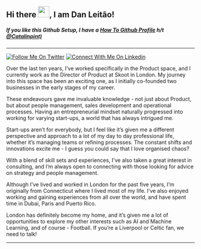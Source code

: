 ## Hi there <img src="https://raw.githubusercontent.com/MartinHeinz/MartinHeinz/master/wave.gif" width="30px">, I am Dan Leitão!

##### _If you like this Github Setup, I have a [How To Github Profile](https://danleitao.com/github_profile_guide) h/t [@Catalinpint)](https://github.com/catalinpit)_

---

[![Follow Me On Twitter](https://img.shields.io/twitter/url?style=social&url=https%3A%2F%2Ftwitter.com%2Fdpcleitao)](https://www.twitter.com/dpcleitao/) 
[![Connect With Me On Linkedin](https://img.shields.io/badge/-Linkedin-blue)](https://www.linkedin.com/in/dpcleitao/)

Over the last ten years, I’ve worked specifically in the Product space, and I currently work as the Director of Product at Skoot in London. My journey into this space has been an exciting one, as I initially co-founded two businesses in the early stages of my career.

These endeavours gave me invaluable knowledge - not just about Product, but about people management, sales development and operational processes. Having an entrepreneurial mindset naturally progressed into working for varying start-ups, a world that has always intrigued me.

Start-ups aren’t for everybody, but I feel like it’s given me a different perspective and approach to a lot of my day to day professional life, whether it’s managing teams or refining processes. The constant shifts and innovations excite me - I guess you could say that I love organised chaos?

With a blend of skill sets and experiences, I’ve also taken a great interest in consulting, and I’m always open to connecting with those looking for advice on strategy and people management.

Although I’ve lived and worked in London for the past five years, I’m originally from Connecticut where I lived most of my life. I’ve also enjoyed working and gaining experiences from all over the world, and have spent time in Dubai, Paris and Puerto Rico.

London has definitely become my home, and it’s given me a lot of opportunities to explore my other interests such as AI and Machine Learning, and of course - Football. If you’re a Liverpool or Celtic fan, we need to talk!



---

<!-- ## &#x1f4c8; My GitHub Stats
__

[![Top Langs](https://github-readme-stats.vercel.app/api/top-langs/?username=dpcleitao&hide=java,html,css&theme=radical)](https://github.com/anuraghazra/github-readme-stats)

[![Catalin's GitHub stats](https://github-readme-stats.vercel.app/api?username=dpcleitao&theme=radical)](https://github.com/anuraghazra/github-readme-stats) -->


<!--
Here are some ideas to get you started:

- 🔭 I’m currently working on ...
- 🌱 I’m currently learning ...
- 👯 I’m looking to collaborate on ...
- 🤔 I’m looking for help with ...
- 💬 Ask me about ...
- 📫 How to reach me: ...
- 😄 Pronouns: ...
- ⚡ Fun fact: ...
-->
